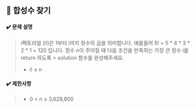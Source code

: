 ## :blue_book: 합성수 찾기

#### :heavy_check_mark: 문제 설명 
> i팩토리얼 (i!)은 1부터 i까지 정수의 곱을 의미합니다. 예를들어 5! = 5 * 4 * 3 * 2 * 1 = 120 입니다. 정수 n이 주어질 때 다음 조건을 만족하는 가장 큰 정수 i를 return 하도록 > solution 함수를 완성해주세요.
> * i! ≤ n

#### :heavy_check_mark: 제한사항
> * 0 < n ≤ 3,628,800
